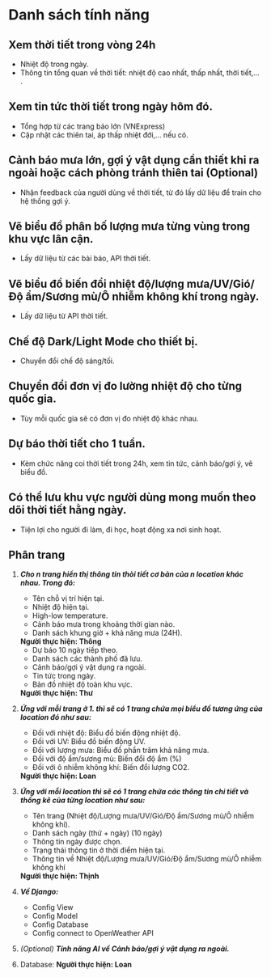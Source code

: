 # Danh sách tính năng

## Xem thời tiết trong vòng 24h

- Nhiệt độ trong ngày.
- Thông tin tổng quan về thời tiết: nhiệt độ cao nhất, thấp nhất, thời tiết,... .

## Xem tin tức thời tiết trong ngày hôm đó.

- Tổng hợp từ các trang báo lớn (VNExpress)
- Cập nhật các thiên tai, áp thấp nhiệt đới,... nếu có.

## Cảnh báo mưa lớn, gợi ý vật dụng cần thiết khi ra ngoài hoặc cách phòng tránh thiên tai (Optional)

- Nhận feedback của người dùng về thời tiết, từ đó lấy dữ liệu để train cho hệ thống gợi ý.

## Vẽ biểu đồ phân bố lượng mưa từng vùng trong khu vực lân cận.

- Lấy dữ liệu từ các bài báo, API thời tiết.

## Vẽ biểu đồ biến đổi nhiệt độ/lượng mưa/UV/Gió/Độ ẩm/Sương mù/Ô nhiễm không khí trong ngày.

- Lấy dữ liệu từ API thời tiết.

## Chế độ Dark/Light Mode cho thiết bị.

- Chuyển đổi chế độ sáng/tối.

## Chuyển đổi đơn vị đo lường nhiệt độ cho từng quốc gia.

- Tùy mỗi quốc gia sẽ có đơn vị đo nhiệt độ khác nhau.

## Dự báo thời tiết cho 1 tuần.

- Kèm chức năng coi thời tiết trong 24h, xem tin tức, cảnh báo/gợi ý, vẽ biểu đồ.

## Có thể lưu khu vực người dùng mong muốn theo dõi thời tiết hằng ngày.

- Tiện lợi cho người đi làm, đi học, hoạt động xa nơi sinh hoạt.

## Phân trang

1. ***Cho n trang hiển thị thông tin thòi tiết cơ bản của n location khác nhau. Trong đó:***
    - Tên chỗ vị trí hiện tại.
    - Nhiệt độ hiện tại.
    - High-low temperature.
    - Cảnh báo mưa trong khoảng thời gian nào.
    - Danh sách khung giờ + khả năng mưa (24H).
    <div><strong>Người thực hiện: Thông</strong></div>

    - Dự báo 10 ngày tiếp theo.
    - Danh sách các thành phố đã lưu.
    - Cảnh báo/gợi ý vật dụng ra ngoài.
    - Tin tức trong ngày.
    - Bản đồ nhiệt độ toàn khu vực.
    <div><strong>Người thực hiện: Thư</strong></div> 


2. ***Ứng với mỗi trang ở 1. thì sẽ có 1 trang chứa mọi biểu đồ tương ứng của location đó như sau:***
    - Đối với nhiệt độ: Biểu đồ biến động nhiệt độ.
    - Đối với UV: Biểu đồ biến động UV.
    - Đối với lượng mưa: Biểu đồ phần trăm khả năng mưa.
    - Đối với độ ẩm/sương mù: Biến đổi độ ẩm (%)
    - Đối với ô nhiễm không khí: Biến đổi lượng CO2.
    <div><strong>Người thực hiện: Loan</strong></div> 


3. ***Ứng với mỗi location thì sẽ có 1 trang chứa các thông tin chi tiết và thống kê của từng location như sau:***
    - Tên trang (Nhiệt độ/Lượng mưa/UV/Gió/Độ ẩm/Sương mù/Ô nhiễm không khí).
    - Danh sách ngày (thứ + ngày) (10 ngày)
    - Thông tin ngày được chọn.
    - Trạng thái thông tin ở thời điểm hiện tại.
    - Thông tin về Nhiệt độ/Lượng mưa/UV/Gió/Độ ẩm/Sương mù/Ô nhiễm không khí
    <div><strong>Người thực hiện: Thịnh</strong></div> 


4. ***Về Django:***
    - Config View
    - Config Model
    - Config Database
    - Config connect to OpenWeather API
   
5. *(Optional)* ***Tính năng AI về Cảnh báo/gợi ý vật dụng ra ngoài.***

6. Database: <strong>Người thực hiện: Loan</strong> 
